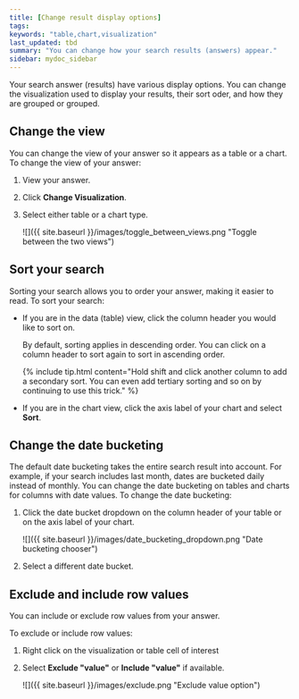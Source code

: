 ```yaml
---
title: [Change result display options]
tags:
keywords: "table,chart,visualization"
last_updated: tbd
summary: "You can change how your search results (answers) appear."
sidebar: mydoc_sidebar
---
```

Your search answer (results) have various display options. You can change the visualization used to display your results, their sort oder, and how they are grouped or grouped.

## Change the view

You can change the view of your answer so it appears as a table or a chart. To change the view of your answer:

1. View your answer.
2. Click **Change Visualization**.
3. Select either table or a chart type.

   ![]({{ site.baseurl }}/images/toggle_between_views.png "Toggle between the two views")

## Sort your search

Sorting your search allows you to order your answer, making it easier to read. To sort your search:

* If you are in the data (table) view, click the column header you would like to sort on.

   By default, sorting applies in descending order. You can click on a column header to sort again to sort in ascending order.

   {% include tip.html content="Hold shift and click another column to add a secondary sort. You can even add tertiary sorting and so on by continuing to use this trick." %}

* If you are in the chart view, click the axis label of your chart and select **Sort**.


## Change the date bucketing

The default date bucketing takes the entire search result into account. For example, if your search includes last month, dates are bucketed daily instead of monthly. You can change the date bucketing on tables and charts for columns with date values. To change the date bucketing:

1. Click the date bucket dropdown on the column header of your table or on the axis label of your chart.

     ![]({{ site.baseurl }}/images/date_bucketing_dropdown.png "Date bucketing chooser")

2. Select a different date bucket.


## Exclude and include row values

You can include or exclude row values from your answer.

To exclude or include row values:

1. Right click on the visualization or table cell of interest
2. Select **Exclude "value"** or **Include "value"** if available.

     ![]({{ site.baseurl }}/images/exclude.png "Exclude value option")
